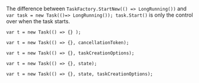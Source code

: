The difference between `TaskFactory.StartNew(() => LongRunning())` and `var task = new Task(()=> LongRunning()); task.Start()` is only the control over when the task starts.

`var t = new Task(() => {} );`

`var t = new Task(() => {}, cancellationToken);`

`var t = new Task(() => {}, taskCreationOptions);`

`var t = new Task(() => {}, state);`

`var t = new Task(() => {}, state, taskCreationOptions);`
